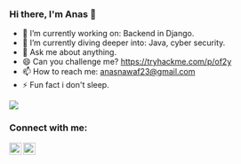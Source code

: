 ### Hi there, I'm Anas 👋 


- 🔭 I’m currently working on: Backend in Django.
- 🌱 I’m currently diving deeper into: Java, cyber security.
- 💬 Ask me about anything.
- 😄 Can you challenge me? https://tryhackme.com/p/of2y
- 📫 How to reach me: anasnawaf23@gmail.com
- ⚡ Fun fact i don't sleep.

<img src="https://github-readme-stats.vercel.app/api?username=6vr&&show_icons=true&title_color=ffffff&icon_color=bb2acf&text_color=daf7dc&bg_color=151515">

### Connect with me:

[<img align="left" alt="of3ll | Twitter" width="22px" src="https://cdn.jsdelivr.net/npm/simple-icons@v3/icons/twitter.svg" />][twitter]
[<img align="left" alt="_asnq | Instagram" width="22px" src="https://cdn.jsdelivr.net/npm/simple-icons@v3/icons/instagram.svg" />][instagram]

[twitter]: https://twitter.com/of3ll
[instagram]: https://instagram.com/_asnq
